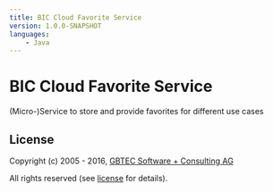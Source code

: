 ```yaml
---
title: BIC Cloud Favorite Service
version: 1.0.0-SNAPSHOT
languages:
    - Java
---
```


# BIC Cloud Favorite Service

(Micro-)Service to store and provide favorites for different use cases

## License

Copyright (c) 2005 - 2016, [GBTEC Software + Consulting AG](http://www.gbtec.de)

All rights reserved (see [license](./LICENSE.txt) for details).
